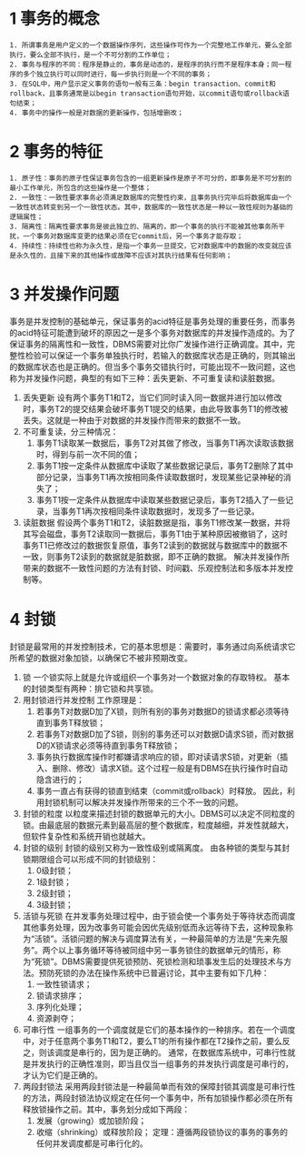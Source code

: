 # 1 事务的概念
    1. 所谓事务是用户定义的一个数据操作序列，这些操作可作为一个完整地工作单元，要么全部执行，要么全部不执行，是一个不可分割的工作单位；
    2. 事务与程序的不同：程序是静止的，事务是动态的，是程序的执行而不是程序本身；同一程序的多个独立执行可以同时进行，每一步执行则是一个不同的事务；
    3. 在SQL中，用户显示定义事务的语句一般有三条：begin transaction、commit和rollback，且事务通常是以begin transaction语句开始，以commit语句或rollback语句结束；
    4. 事务中的操作一般是对数据的更新操作，包括增删改；

# 2 事务的特征
    1. 原子性：事务的原子性保证事务包含的一组更新操作是原子不可分的，即事务是不可分割的最小工作单元，所包含的这些操作是一个整体；
    2. 一致性：一致性要求事务必须满足数据库的完整性约束，且事务执行完毕后将数据库由一个一致性状态转变到另一个一致性状态。其中，数据库的一致性状态是一种以一致性规则为基础的逻辑属性；
    3. 隔离性：隔离性要求事务是彼此独立的、隔离的，即一个事务的执行不能被其他事务所干扰，一个事务对数据库变更的结果必须在它commit后，另一个事务才能存取；
    4. 持续性：持续性也称为永久性，是指一个事务一旦提交，它对数据库中的数据的改变就应该是永久性的，且接下来的其他操作或故障不应该对其执行结果有任何影响；

# 3 并发操作问题
事务是并发控制的基础单元，保证事务的acid特征是事务处理的重要任务，而事务的acid特征可能遭到破坏的原因之一是多个事务对数据库的并发操作造成的。为了保证事务的隔离性和一致性，DBMS需要对比你广发操作进行正确调度。其中，完整性检验可以保证一个事务单独执行时，若输入的数据库状态是正确的，则其输出的数据库状态也是正确的。但当多个事务交错执行时，可能出现不一致问题，这也称为并发操作问题，典型的有如下三种：丢失更新、不可重复读和读脏数据。
1. 丢失更新
    设有两个事务T1和T2，当它们同时读入同一数据并进行加以修改时，事务T2的提交结果会破坏事务T1提交的结果，由此导致事务T1的修改被丢失。这就是一种由于对数据的并发操作而带来的数据不一致。
2. 不可重复读，分三种情况：
    1. 事务T1读取某一数据后，事务T2对其做了修改，当事务T1再次读取该数据时，得到与前一次不同的值；
    2. 事务T1按一定条件从数据库中读取了某些数据记录后，事务T2删除了其中部分记录，当事务T1再次按相同条件读取数据时，发现某些记录神秘的消失了；
    3. 事务T1按一定条件从数据库中读取某些数据记录后，事务T2插入了一些记录，当事务T1再次按相同条件读取数据时，发现多了一些记录。
3. 读脏数据
    假设两个事务T1和T2，读脏数据是指，事务T1修改某一数据，并将其写会磁盘，事务T2读取同一数据后，事务T1由于某种原因被撤销了，这时事务T1已修改过的数据恢复原值，事务T2读到的数据就与数据库中的数据不一致，则事务T2读到的数据就是脏数据，即不正确的数据。
解决并发操作所带来的数据不一致性问题的方法有封锁、时间戳、乐观控制法和多版本并发控制等。

# 4 封锁
封锁是最常用的并发控制技术，它的基本思想是：需要时，事务通过向系统请求它所希望的数据对象加锁，以确保它不被非预期改变。
1. 锁
    一个锁实际上就是允许或组织一个事务对一个数据对象的存取特权。
    基本的封锁类型有两种：排它锁和共享锁。
2. 用封锁进行并发控制
    工作原理是：
    1. 若事务T对数据D加了X锁，则所有别的事务对数据D的锁请求都必须等待直到事务T释放锁；
    2. 若事务T对数据D加了S锁，则别的事务还可以对数据D请求S锁，而对数据D的X锁请求必须等待直到事务T释放锁；
    3. 事务执行数据库操作时都嫌请求响应的锁，即对读请求S锁，对更新（插入、删除、修改）请求X锁。这个过程一般是有DBMS在执行操作时自动隐含进行的；
    4. 事务一直占有获得的锁直到结束（commit或rollback）时释放。
    因此，利用封锁机制可以解决并发操作所带来的三个不一致的问题。
3. 封锁的粒度
    以粒度来描述封锁的数据单元的大小。DBMS可以决定不同粒度的锁。由最底层的数据元素到最高层的整个数据库，粒度越细，并发性就越大，但软件复杂性和系统开销也就越大。
4. 封锁的级别
    封锁的级别又称为一致性级别或隔离度。
    由各种锁的类型与其封锁期限组合可以形成不同的封锁级别：
    1. 0级封锁；
    2. 1级封锁；
    3. 2级封锁；
    3. 3级封锁；
5. 活锁与死锁
    在并发事务处理过程中，由于锁会使一个事务处于等待状态而调度其他事务处理，因为改事务可能会因优先级别低而永远等待下去，这种现象称为“活锁”。活锁问题的解决与调度算法有关，一种最简单的方法是“先来先服务”。两个以上事务循环等待被同组中另一事务锁住的数据单元的情形，称为“死锁”。DBMS需要提供死锁预防、死锁检测和琐事发生后的处理技术与方法。预防死锁的办法在操作系统中已普遍讨论，其中主要有如下几种：
    1. 一致性锁请求；
    2. 锁请求排序；
    3. 序列化处理；
    4. 资源剥夺；
6. 可串行性
    一组事务的一个调度就是它们的基本操作的一种排序。若在一个调度中，对于任意两个事务T1和T2，要么T1的所有操作都在T2操作之前，要么反之，则该调度是串行的，因为是正确的。
    通常，在数据库系统中，可串行性就是并发执行的正确性准则，即当且仅当一组事务的并发执行调度是可串行的，才认为它们是正确的。
7. 两段封锁法
    采用两段封锁法是一种最简单而有效的保障封锁其调度是可串行性的方法，两段封锁法协议规定在任何一个事务中，所有加锁操作都必须在所有释放锁操作之前。其中，事务划分成如下两段：
    1. 发展（growing）或加锁阶段；
    2. 收缩（shrinking）或释放阶段；
    定理：遵循两段锁协议的事务的事务的任何并发调度都是可串行化的。